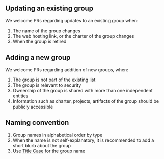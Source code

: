 ## Updating an existing group
We welcome PRs regarding updates to an existing group when:
1. The name of the group changes
2. The web hosting link, or the charter of the group changes
3. When the group is retired

## Adding a new group

We welcome PRs regarding addition of new groups, when:
1. The group is not part of the existing list
2. The group is relevant to security
3. Ownership of the group is shared with more than one independent entities
4. Information such as charter, projects, artifacts of the group should be publicly accessible

## Naming convention

1. Group names in alphabetical order by type
2. When the name is not self-explanatory, it is recommended to add a short blurb about the group
3. Use [Title Case](https://titlecaseconverter.com/) for the group name
